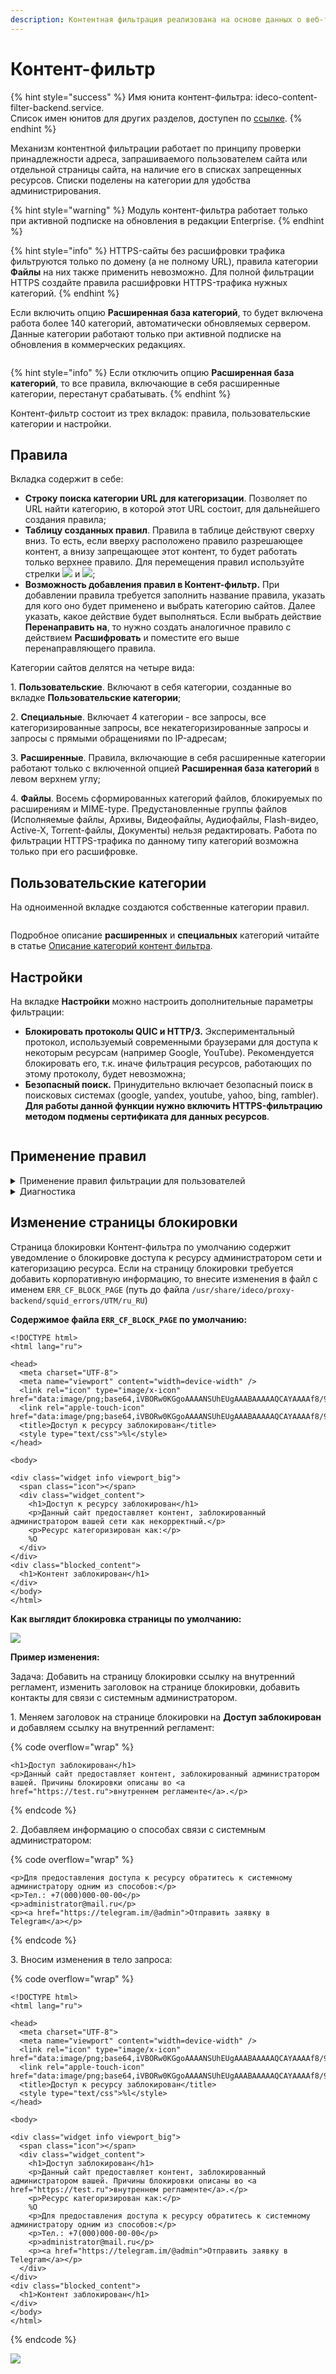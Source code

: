```yaml
---
description: Контентная фильтрация реализована на основе данных о веб-трафике, получаемых от модуля проксирования веб-трафика. Контент-фильтр позволяет блокировать доступ к различным интернет-ресурсам.
---
```


# Контент-фильтр

{% hint style="success" %}
Имя юнита контент-фильтра: ideco-content-filter-backend.service. \
Список имен юнитов для других разделов, доступен по [ссылке](../../server-management/terminal.md).
{% endhint %}

Механизм контентной фильтрации работает по принципу проверки принадлежности адреса, запрашиваемого пользователем сайта или отдельной страницы сайта, на наличие его в списках запрещенных ресурсов. Списки поделены на категории для удобства администрирования.

{% hint style="warning" %}
Модуль контент-фильтра работает только при активной подписке на обновления в редакции Enterprise.
{% endhint %}

{% hint style="info" %}
HTTPS-сайты без расшифровки трафика фильтруются только по домену (а не полному URL), правила категории **Файлы** на них также применить невозможно. Для полной фильтрации HTTPS создайте правила расшифровки HTTPS-трафика нужных категорий.
{% endhint %}

Если включить опцию **Расширенная база категорий**, то будет включена работа более 140 категорий, автоматически обновляемых сервером. Данные категории работают только при активной подписке на обновления в коммерческих редакциях.

<img src="../../../.gitbook/assets/kf-base.gif" alt="" data-size="original">

{% hint style="info" %}
Если отключить опцию **Расширенная база категорий**, то все правила, включающие в себя расширенные категории, перестанут срабатывать.
{% endhint %}

Контент-фильтр состоит из трех вкладок: правила, пользовательские категории и настройки.

## Правила

Вкладка содержит в себе:

* **Строку поиска категории URL для категоризации**. Позволяет по URL найти категорию, в которой этот URL состоит, для дальнейшего создания правила; 
* **Таблицу созданных правил**. Правила в таблице действуют сверху вниз. То есть, если вверху расположено правило разрешающее контент, а внизу запрещающее этот контент, то будет работать только верхнее правило. Для перемещения правил используйте стрелки ![](../../../.gitbook/assets/icon-up.png) и ![](../../../.gitbook/assets/icon-down.png);
* **Возможность добавления правил в Контент-фильтр.** При добавлении правила требуется заполнить название правила, указать для кого оно будет применено и выбрать категорию сайтов. Далее указать, какое действие будет выполняться. Если выбрать действие **Перенаправить на**, то нужно создать аналогичное правило с действием **Расшифровать** и поместите его выше перенаправляющего правила.

Категории сайтов делятся на четыре вида:

1\. **Пользовательские**. Включают в себя категории, созданные во вкладке **Пользовательские категории**;

2\. **Специальные**. Включает 4 категории - все запросы, все категоризированные запросы, все некатегоризированные запросы и запросы с прямыми обращениями по IP-адресам;

3\. **Расширенные**. Правила, включающие в себя расширенные категории работают только с включенной опцией **Расширенная база категорий** в левом верхнем углу;

4\. **Файлы**. Восемь сформированных категорий файлов, блокируемых по расширениям и MIME-type. Предустановленные группы файлов (Исполняемые файлы, Архивы, Видеофайлы, Аудиофайлы, Flash-видео, Active-X, Torrent-файлы, Документы) нельзя редактировать. Работа по фильтрации HTTPS-трафика по данному типу категорий возможна только при его расшифровке.

## Пользовательские категории

На одноименной вкладке создаются собственные категории правил.

<img src="../../../.gitbook/assets/kf-custom-cat.png" alt="" data-size="original"> 

Подробное описание **расширенных** и **специальных** категорий читайте в статье [Описание категорий контент фильтра](custom-categories.md).

## Настройки

На вкладке **Настройки** можно настроить дополнительные параметры фильтрации:

* **Блокировать протоколы QUIC и HTTP/3.** Экспериментальный протокол, используемый современными браузерами для доступа к некоторым ресурсам (например Google, YouTube). Рекомендуется блокировать его, т.к. иначе фильтрация ресурсов, работающих по этому протоколу, будет невозможна;
* **Безопасный поиск.** Принудительно включает безопасный поиск в поисковых системах (google, yandex, youtube, yahoo, bing, rambler). **Для работы данной функции нужно включить HTTPS-фильтрацию методом подмены сертификата для данных ресурсов**.

<img src="../../../.gitbook/assets/kf-set.png" alt="" data-size="original">

## Применение правил

<details>

<summary>Применение правил фильтрации для пользователей</summary>

Правила применяются сверху вниз в порядке следования в таблице до первого совпадения. Таким образом если вышестоящим правилом будет разрешен какой-то ресурс для определенной группы пользователей, то правила ниже применяться не будут. Таким образом можно создавать гибкие настройки фильтрации, исключая нужных пользователей вышестоящими правилами из правил блокировки. Аналогичным образом действуют правила расшифровки HTTPS.

В столбце **Управление** можно активировать или деактивировать правило, менять его приоритет, редактировать и удалить. Правила контентной фильтрации применяются сразу после создания или их включения.

<img src="../../../.gitbook/assets/kf-manage.gif" alt="" data-size="original">

Чтобы создать новое правило, нажмите **Добавить** в левом верхнем углу над таблицей.

<img src="../../../.gitbook/assets/kf-add-rule.gif" alt="" data-size="original">

Заполните следующие поля:

* **Название** - наименование правила в списке. Значение не должно быть длиннее 42 символов;
* **Применяется для** - можно выбрать объекты типа: пользователь, группа пользователей, IP-адрес, диапазон IP-адресов, подсеть, список IP-адресов или специальный объект **Превышена квота** (в этот объект попадают пользователи, превысившие квоту по трафику).
* **Категории сайтов** - пользовательские, специальные и расширенные категории веб-ресурсов;
* **Действие** - действие данного правила на веб-запросы. Можно запретить, разрешить или расшифровать HTTPS-трафик.

<img src="../../../.gitbook/assets/kf_form.png" alt="" data-size="original">

</details>

<details>

<summary>Диагностика</summary>

Если правила контентной фильтрации не действуют, проверьте следующие параметры в настройках:

1\. IP-адрес компьютера пользователя должен соответствовать его адресу в авторизации (раздел **Мониторинг - Авторизованные пользователи**), и пользователь должен находиться в нужной группе, на которую назначено правило.

2\. IP-адрес пользователя и ресурса, к которому он обращается, не должен входить в исключения прокси-сервера.

3\. Проверьте правильность категоризации ресурса к которому вы обращаетесь в поле **URL для категоризации** на вкладке **Правила**.

<img src="../../../.gitbook/assets/url-categories.gif" alt="" data-size="original">

**В случае, если сайт неправильно категоризирован, воспользуйтесь формой обратной связи [SkyDNS](https://www.skydns.ru/feedback/).**

4\. В браузере и на компьютере пользователя не используются функции или плагины VPN, не прописаны сторонние прокси-сервера.

5\. Проверить настройки контентной фильтрации по блокировке опасных и потенциально опасных файлов можно с помощью сервиса [security.ideco.ru](https://security.ideco.ru).

</details>

## Изменение страницы блокировки 

Страница блокировки Контент-фильтра по умолчанию содержит уведомление о блокировке доступа к ресурсу администратором сети и категоризацию ресурса. Если на страницу блокировки требуется добавить корпоративную информацию, то внесите изменения в файл с именем `ERR_CF_BLOCK_PAGE` (путь до файла `/usr/share/ideco/proxy-backend/squid_errors/UTM/ru_RU`)

**Содержимое файла `ERR_CF_BLOCK_PAGE` по умолчанию:**

```
<!DOCTYPE html>
<html lang="ru">

<head>
  <meta charset="UTF-8">
  <meta name="viewport" content="width=device-width" />
  <link rel="icon" type="image/x-icon" href="data:image/png;base64,iVBORw0KGgoAAAANSUhEUgAAABAAAAAQCAYAAAAf8/9hAAAACXBIWXMAAAsTAAALE>
  <link rel="apple-touch-icon" href="data:image/png;base64,iVBORw0KGgoAAAANSUhEUgAAABAAAAAQCAYAAAAf8/9hAAAACXBIWXMAAAsTAAALEwEAmpwYA>
  <title>Доступ к ресурсу заблокирован</title>
  <style type="text/css">%l</style>
</head>

<body>

<div class="widget info viewport_big">
  <span class="icon"></span>
  <div class="widget_content">
    <h1>Доступ к ресурсу заблокирован</h1>
    <p>Данный сайт предоставляет контент, заблокированный администратором вашей сети как некорректный.</p>
    <p>Ресурс категоризирован как:</p>
    %O
  </div>
</div>
<div class="blocked_content">
  <h1>Контент заблокирован</h1>
</div>
</body>
</html>
```

**Как выглядит блокировка страницы по умолчанию:**

![](../../../.gitbook/assets/kf.png)

**Пример изменения:**

Задача: Добавить на страницу блокировки ссылку на внутренний регламент, изменить заголовок на странице блокировки, добавить контакты для связи с системным администратором.

1\. Меняем заголовок на странице блокировки на **Доступ заблокирован** и добавляем ссылку на внутренний регламент:

{% code overflow="wrap" %}
```
<h1>Доступ заблокирован</h1>
<p>Данный сайт предоставляет контент, заблокированный администратором вашей. Причины блокировки описаны во <a href="https://test.ru">внутреннем регламенте</a>.</p>
```
{% endcode %}

2\. Добавляем информацию о способах связи с системным администратором:

{% code overflow="wrap" %}
```
<p>Для предоставления доступа к ресурсу обратитесь к системному администратору одним из способов:</p>
<p>Тел.: +7(000)000-00-00</p>
<p>administrator@mail.ru</p>
<p><a href="https://telegram.im/@admin">Отправить заявку в Telegram</a></p>
```
{% endcode %}

3\. Вносим изменения в тело запроса:

{% code overflow="wrap" %}
```
<!DOCTYPE html>
<html lang="ru">

<head>
  <meta charset="UTF-8">
  <meta name="viewport" content="width=device-width" />
  <link rel="icon" type="image/x-icon" href="data:image/png;base64,iVBORw0KGgoAAAANSUhEUgAAABAAAAAQCAYAAAAf8/9hAAAACXBIWXMAAAsTAAALE>
  <link rel="apple-touch-icon" href="data:image/png;base64,iVBORw0KGgoAAAANSUhEUgAAABAAAAAQCAYAAAAf8/9hAAAACXBIWXMAAAsTAAALEwEAmpwYA>
  <title>Доступ к ресурсу заблокирован</title>
  <style type="text/css">%l</style>
</head>

<body>

<div class="widget info viewport_big">
  <span class="icon"></span>
  <div class="widget_content">
    <h1>Доступ заблокирован</h1>
    <p>Данный сайт предоставляет контент, заблокированный администратором вашей. Причины блокировки описаны во <a href="https://test.ru">внутреннем регламенте</a>.</p>
    <p>Ресурс категоризирован как:</p>
    %O
    <p>Для предоставления доступа к ресурсу обратитесь к системному администратору одним из способов:</p>
    <p>Тел.: +7(000)000-00-00</p>
    <p>administrator@mail.ru</p>
    <p><a href="https://telegram.im/@admin">Отправить заявку в Telegram</a></p>
  </div>
</div>
<div class="blocked_content">
  <h1>Контент заблокирован</h1>
</div>
</body>
</html>
```
{% endcode %}

![](../../../.gitbook/assets/kf_form1.png)